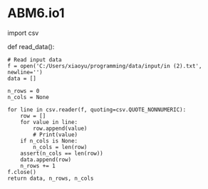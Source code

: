 # ABM6.io1
import csv

def read_data():

    # Read input data
    f = open('C:/Users/xiaoyu/programming/data/input/in (2).txt', newline='')
    data = []
    
    n_rows = 0
    n_cols = None
    
    for line in csv.reader(f, quoting=csv.QUOTE_NONNUMERIC):
        row = []
        for value in line:
            row.append(value)
            # Print(value)
        if n_cols is None:
            n_cols = len(row)
        assert(n_cols == len(row))
        data.append(row)
        n_rows += 1
    f.close()
    return data, n_rows, n_cols
